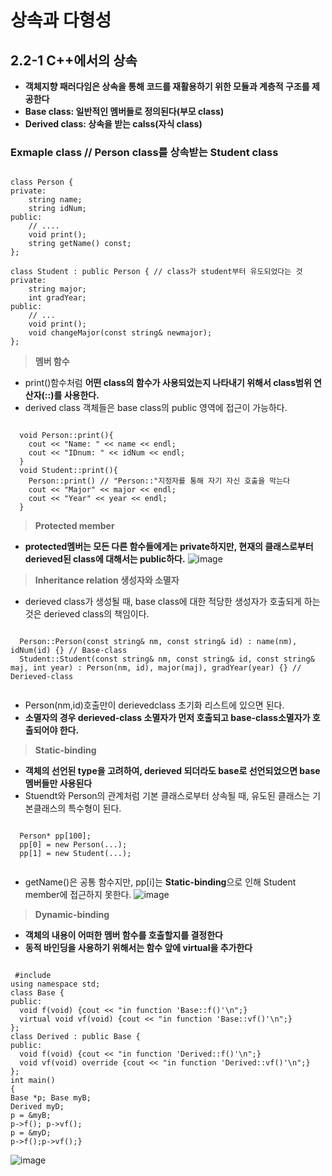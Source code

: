 상속과 다형성
===================
## 2.2-1 C++에서의 상속
* **객체지향 패러다임은 상속을 통해 코드를 재활용하기 위한 모듈과 계층적 구조를 제공한다**
* **Base class: 일반적인 멤버들로 정의된다(부모 class)**
* **Derived class: 상속을 받는 calss(자식 class)**
### Exmaple class // Person class를 상속받는 Student class
<pre><code>
class Person {
private:
	string name;
	string idNum;
public:
	// ....
	void print();
	string getName() const;
};

class Student : public Person { // class가 student부터 유도되었다는 것
private:
	string major;
	int gradYear;
public:
	// ... 
	void print();
	void changeMajor(const string& newmajor);
};</code></pre>
  > **멤버 함수**
  * print()함수처럼 **어떤 class의 함수가 사용되었는지 나타내기 위해서 class범위 연산자(::)를 사용한다.**
  * derived class 객체들은 base class의 public 영역에 접근이 가능하다.
  <pre><code>
  void Person::print(){
    cout << "Name: " << name << endl;
    cout << "IDnum: " << idNum << endl;
  }
  void Student::print(){
    Person::print() // "Person::"지정자를 통해 자기 자신 호출을 막는다
    cout << "Major" << major << endl;
    cout << "Year" << year << endl;
  }</code></pre>
  > **Protected member**
  * **protected멤버는 모든 다른 함수들에게는 private하지만, 현재의 클래스로부터 derieved된 class에 대해서는 public하다.**
  ![image](https://user-images.githubusercontent.com/50229148/107111389-1ebb3a80-6893-11eb-968e-c0379e154cf8.png)
  > **Inheritance relation 생성자와 소멸자**
  * derieved class가 생성될 때, base class에 대한 적당한 생성자가 호출되게 하는 것은 derieved class의 책임이다.
  <pre><code>
  Person::Person(const string& nm, const string& id) : name(nm), idNum(id) {} // Base-class
  Student::Student(const string& nm, const string& id, const string& maj, int year) : Person(nm, id), major(maj), gradYear(year) {} // Derieved-class
  </code></pre>
  * Person(nm,id)호출만이 derievedclass 초기화 리스트에 있으면 된다.
  * **소멸자의 경우 derieved-class 소멸자가 먼저 호출되고 base-class소멸자가 호출되어야 한다.**
  > **Static-binding** 
  * **객체의 선언된 type을 고려하여, derieved 되더라도 base로 선언되었으면 base멤버들만 사용된다**
  * Stuendt와 Person의 관계처럼 기본 클래스로부터 상속될 때, 유도된 클래스는 기본클래스의 특수형이 된다.
  <pre><code>
  Person* pp[100];
  pp[0] = new Person(...);
  pp[1] = new Student(...);
  </code></pre>
  * getName()은 공통 함수지만, pp[i]는 **Static-binding**으로 인해 Student member에 접근하지 못한다.
  ![image](https://user-images.githubusercontent.com/50229148/107111410-4b6f5200-6893-11eb-927c-f1a4127d1391.png)
  > **Dynamic-binding** 
  * **객체의 내용이 어떠한 멤버 함수를 호출할지를 결정한다**
  * **동적 바인딩을 사용하기 위해서는 함수 앞에 virtual을 추가한다**
  <pre><code>
 #include <iostream>
using namespace std;
class Base {
public:
  void f(void) {cout << "in function 'Base::f()'\n";}
  virtual void vf(void) {cout << "in function 'Base::vf()'\n";}
};
class Derived : public Base {
public:
  void f(void) {cout << "in function 'Derived::f()'\n";}
  void vf(void) override {cout << "in function 'Derived::vf()'\n";}
};
int main()
{
Base *p; Base myB;
Derived myD;
p = &myB;
p->f(); p->vf();
p = &myD;
p->f();p->vf();}
</code></pre>
![image](https://user-images.githubusercontent.com/50229148/107111700-65119900-6895-11eb-8a73-104464f85376.png)
